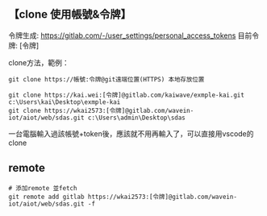 ## 【clone 使用帳號&令牌】

令牌生成: https://gitlab.com/-/user_settings/personal_access_tokens
目前令牌: [令牌]

clone方法，範例：

```shell
git clone https://帳號:令牌@git遠端位置(HTTPS) 本地存放位置

git clone https://kai.wei:[令牌]@gitlab.com/kaiwave/exmple-kai.git c:\Users\kai\Desktop\exmple-kai
git clone https://wkai2573:[令牌]@gitlab.com/wavein-iot/aiot/web/sdas.git c:\Users\admin\Desktop\sdas

```

一台電腦輸入過該帳號+token後，應該就不用再輸入了，可以直接用vscode的clone



## remote

```shell
# 添加remote 並fetch
git remote add gitlab https://wkai2573:[令牌]@gitlab.com/wavein-iot/aiot/web/sdas.git -f

```
